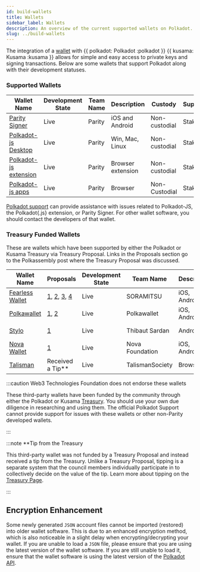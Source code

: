 ```yaml
---
id: build-wallets
title: Wallets
sidebar_label: Wallets
description: An overview of the current supported wallets on Polkadot.
slug: ../build-wallets
---
```


The integration of a [wallet](../general/glossary.md#wallet) with {{ polkadot: Polkadot :polkadot }}
{{ kusama: Kusama :kusama }} allows for simple and easy access to private keys and signing
transactions. Below are some wallets that support Polkadot along with their development statuses.

### Supported Wallets

| Wallet Name                                                         | Development State | Team Name | Description       | Custody       | Supports |
| ------------------------------------------------------------------- | ----------------- | --------- | ----------------- | ------------- | -------- |
| [Parity Signer](https://www.parity.io/signer/)                      | Live              | Parity    | iOS and Android   | Non-custodial | Staking  |
| [Polkadot-js Desktop](https://github.com/polkadot-js/apps/releases) | Live              | Parity    | Win, Mac, Linux   | Non-custodial | Staking  |
| [Polkadot-js extension](https://github.com/polkadot-js/extension)   | Live              | Parity    | Browser extension | Non-custodial | Staking  |
| [Polkadot-js apps](https://polkadot.js.org/apps/#/accounts)         | Live              | Parity    | Browser           | Non-Custodial | Staking  |

[Polkadot support](https://support.polkadot.network/) can provide assistance with issues related to
Polkadot-JS, the Polkadot{.js} extension, or Parity Signer. For other wallet software, you should
contact the developers of that wallet.

### Treasury Funded Wallets

These are wallets which have been supported by either the Polkadot or Kusama Treasury via Treasury Proposal. Links in the Proposals section go to the Polkassembly 
post where the Treasury Proposal was discussed.

| Wallet Name                                   | Proposals                                                                                                                                                                                           | Development State | Team Name       | Description  | Custody       | Supports |
| --------------------------------------------- | --------------------------------------------------------------------------------------------------------------------------------------------------------------------------------------------------- | ----------------- | --------------- | ------------ | ------------- | -------- |
| [Fearless Wallet](https://fearlesswallet.io/) | [1](https://kusama.polkassembly.io/treasury/23), [2](https://kusama.polkassembly.io/treasury/34), [3](https://kusama.polkassembly.io/treasury/74), [4](https://kusama.polkassembly.io/treasury/102) | Live              | SORAMITSU       | iOS, Android | Non-custodial | Staking  |
| [Polkawallet](https://polkawallet.io/)        | [1](https://kusama.polkassembly.io/treasury/32), [2](https://kusama.polkassembly.io/treasury/41)                                                                                                    | Live              | Polkawallet     | iOS, Android | Non-custodial | Staking  |
| [Stylo](https://stylo-app.com/)               | [1](https://polkadot.polkassembly.io/treasury/39)                                                                                                                                                   | Live              | Thibaut Sardan  | Android      | Non-custodial | Staking  |
| [Nova Wallet](https://novawallet.io/)         | [1](https://kusama.polkassembly.io/treasury/122)                                                                                                                                                    | Live              | Nova Foundation | iOS, Android | Non-custodial | Staking  |
| [Talisman](https://talisman.xyz/)             | Received a Tip**                                                                                                                                                                                    | Live              | TalismanSociety | Browser      | Non-custodial | Staking  |

:::caution Web3 Technologies Foundation does not endorse these wallets

These third-party wallets have been funded by the community through either the Polkadot or Kusama 
[Treasury](learn-treasury.md). You should use your own due diligence in researching and using them.
The official Polkadot Support cannot provide support for issues with 
these wallets or other non-Parity developed wallets.

:::

:::note **Tip from the Treasury

This third-party wallet was not funded by a Treasury Proposal and instead received a tip from the Treasury. Unlike a Treasury Proposal, tipping is a separate 
system that the council members individually participate in to collectively decide on the value of the tip. Learn more about tipping on the [Treasury Page](../learn/learn-treasury.md##tipping).

:::

## Encryption Enhancement

Some newly generated `JSON` account files cannot be imported (restored) into older wallet software.
This is due to an enhanced encryption method, which is also noticeable in a slight delay when
encrypting/decrypting your wallet. If you are unable to load a `JSON` file, please ensure that you
are using the latest version of the wallet software. If you are still unable to load it, ensure that
the wallet software is using the latest version of the [Polkadot API](https://polkadot.js.org/api/).
